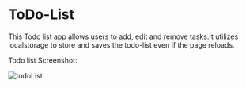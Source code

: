 # ToDo-List
This Todo list app allows users to add, edit and remove tasks.It utilizes localstorage to store and saves the todo-list even if the page reloads.

Todo list Screenshot:



![todoList](https://user-images.githubusercontent.com/88454070/182826293-7bd4bed6-9625-4b46-80f1-13d315d64f3a.png)
